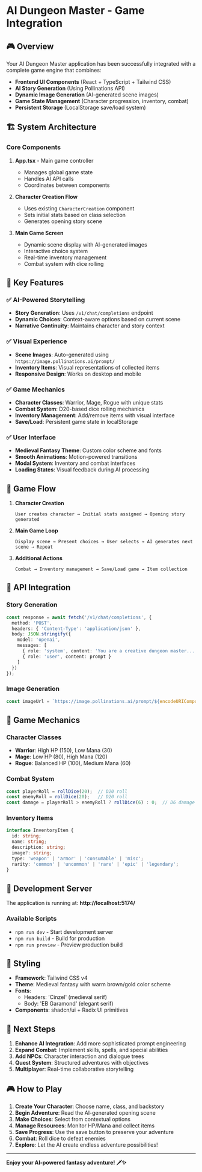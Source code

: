# AI Dungeon Master - Game Integration

## 🎮 Overview

Your AI Dungeon Master application has been successfully integrated with a complete game engine that combines:

- **Frontend UI Components** (React + TypeScript + Tailwind CSS)
- **AI Story Generation** (Using Pollinations API)
- **Dynamic Image Generation** (AI-generated scene images)
- **Game State Management** (Character progression, inventory, combat)
- **Persistent Storage** (LocalStorage save/load system)

## 🏗️ System Architecture

### Core Components

1. **App.tsx** - Main game controller
   - Manages global game state
   - Handles AI API calls
   - Coordinates between components

2. **Character Creation Flow**
   - Uses existing `CharacterCreation` component
   - Sets initial stats based on class selection
   - Generates opening story scene

3. **Main Game Screen**
   - Dynamic scene display with AI-generated images
   - Interactive choice system
   - Real-time inventory management
   - Combat system with dice rolling

## 🔧 Key Features

### ✅ AI-Powered Storytelling
- **Story Generation**: Uses `/v1/chat/completions` endpoint
- **Dynamic Choices**: Context-aware options based on current scene
- **Narrative Continuity**: Maintains character and story context

### ✅ Visual Experience
- **Scene Images**: Auto-generated using `https://image.pollinations.ai/prompt/`
- **Inventory Items**: Visual representations of collected items
- **Responsive Design**: Works on desktop and mobile

### ✅ Game Mechanics
- **Character Classes**: Warrior, Mage, Rogue with unique stats
- **Combat System**: D20-based dice rolling mechanics
- **Inventory Management**: Add/remove items with visual interface
- **Save/Load**: Persistent game state in localStorage

### ✅ User Interface
- **Medieval Fantasy Theme**: Custom color scheme and fonts
- **Smooth Animations**: Motion-powered transitions
- **Modal System**: Inventory and combat interfaces
- **Loading States**: Visual feedback during AI processing

## 🎯 Game Flow

1. **Character Creation**
   ```
   User creates character → Initial stats assigned → Opening story generated
   ```

2. **Main Game Loop**
   ```
   Display scene → Present choices → User selects → AI generates next scene → Repeat
   ```

3. **Additional Actions**
   ```
   Combat → Inventory management → Save/Load game → Item collection
   ```

## 🔌 API Integration

### Story Generation
```typescript
const response = await fetch('/v1/chat/completions', {
  method: 'POST',
  headers: { 'Content-Type': 'application/json' },
  body: JSON.stringify({
    model: 'openai',
    messages: [
      { role: 'system', content: 'You are a creative dungeon master...' },
      { role: 'user', content: prompt }
    ]
  })
});
```

### Image Generation
```typescript
const imageUrl = `https://image.pollinations.ai/prompt/${encodeURIComponent(imagePrompt)}?width=1024&height=768&model=flux`;
```

## 🎲 Game Mechanics

### Character Classes
- **Warrior**: High HP (150), Low Mana (30)
- **Mage**: Low HP (80), High Mana (120)  
- **Rogue**: Balanced HP (100), Medium Mana (60)

### Combat System
```typescript
const playerRoll = rollDice(20);  // D20 roll
const enemyRoll = rollDice(20);   // D20 roll
const damage = playerRoll > enemyRoll ? rollDice(6) : 0;  // D6 damage
```

### Inventory Items
```typescript
interface InventoryItem {
  id: string;
  name: string;
  description: string;
  image?: string;
  type: 'weapon' | 'armor' | 'consumable' | 'misc';
  rarity: 'common' | 'uncommon' | 'rare' | 'epic' | 'legendary';
}
```

## 🚀 Development Server

The application is running at: **http://localhost:5174/**

### Available Scripts
- `npm run dev` - Start development server
- `npm run build` - Build for production
- `npm run preview` - Preview production build

## 🎨 Styling

- **Framework**: Tailwind CSS v4
- **Theme**: Medieval fantasy with warm brown/gold color scheme
- **Fonts**: 
  - Headers: 'Cinzel' (medieval serif)
  - Body: 'EB Garamond' (elegant serif)
- **Components**: shadcn/ui + Radix UI primitives

## 🔧 Next Steps

1. **Enhance AI Integration**: Add more sophisticated prompt engineering
2. **Expand Combat**: Implement skills, spells, and special abilities
3. **Add NPCs**: Character interaction and dialogue trees
4. **Quest System**: Structured adventures with objectives
5. **Multiplayer**: Real-time collaborative storytelling

## 🎮 How to Play

1. **Create Your Character**: Choose name, class, and backstory
2. **Begin Adventure**: Read the AI-generated opening scene
3. **Make Choices**: Select from contextual options
4. **Manage Resources**: Monitor HP/Mana and collect items
5. **Save Progress**: Use the save button to preserve your adventure
6. **Combat**: Roll dice to defeat enemies
7. **Explore**: Let the AI create endless adventure possibilities!

---

**Enjoy your AI-powered fantasy adventure! 🗡️✨**